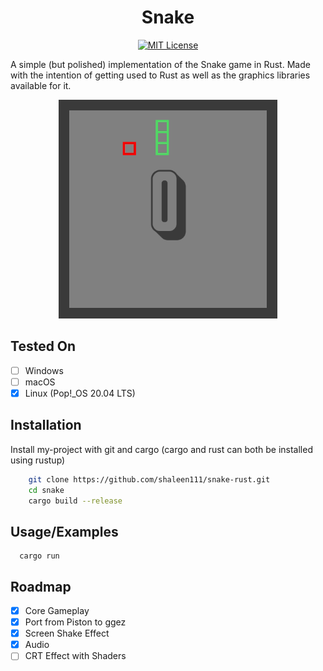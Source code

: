 <h1 align="center">
Snake
</h1>

<p align="center">
          <a href="https://github.com/shaleen111/snake-rust/blob/master/LICENSEs">
                    <img src="https://img.shields.io/apm/l/atomic-design-ui.svg?" alt="MIT License" />
          </a>
</p>

A simple (but polished) implementation of the Snake game in Rust.
Made with the intention of getting used to Rust as well as the graphics libraries available for it.


<p align="center">
          <img src="demo/demo.gif" alt="Game Demo" height="350"/>
</p>

## Tested On

- [ ]  Windows
- [ ]  macOS
- [x]  Linux (Pop!_OS 20.04 LTS)

## Installation

Install my-project with git and cargo (cargo and rust can both be installed using rustup)
```bash
    git clone https://github.com/shaleen111/snake-rust.git
    cd snake
    cargo build --release
```

## Usage/Examples

```
  cargo run
```

## Roadmap

- [x]  Core Gameplay
- [x]  Port from Piston to ggez
- [x]  Screen Shake Effect
- [x]  Audio
- [ ]  CRT Effect with Shaders
